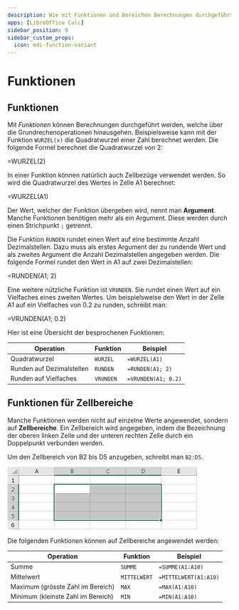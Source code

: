 ```yaml
---
description: Wie mit Funktionen und Bereichen Berechnungen durchgeführt werden können.
apps: [LibreOffice Calc]
sidebar_position: 9
sidebar_custom_props:
  icon: mdi-function-variant
---
```


# Funktionen



## Funktionen

Mit *Funktionen* können Berechnungen durchgeführt werden, welche über die Grundrechenoperationen hinausgehen. Beispielsweise kann mit der Funktion `WURZEL(x)` die Quadratwurzel einer Zahl berechnet werden. Die folgende Formel berechnet die Quadratwurzel von 2:

<ExcelBox>=WURZEL(2)</ExcelBox>

In einer Funktion können natürlich auch Zellbezüge verwendet werden. So wird die Quadratwurzel des Wertes in Zelle A1 berechnet:

<ExcelBox>=WURZEL(A1)</ExcelBox>

Der Wert, welcher der Funktion übergeben wird, nennt man **Argument**. Manche Funktionen benötigen mehr als ein Argument. Diese werden durch einen Strichpunkt `;` getrennt.

Die Funktion `RUNDEN` rundet einen Wert auf eine bestimmte Anzahl Dezimalstellen. Dazu muss als erstes Argument der zu rundende Wert und als zweites Argument die Anzahl Dezimalstellen angegeben werden. Die folgende Formel rundet den Wert in A1 auf zwei Dezimalstellen:

<ExcelBox>=RUNDEN(A1; 2)</ExcelBox>

Eine weitere nützliche Funktion ist `VRUNDEN`. Sie rundet einen Wert auf ein Vielfaches eines zweiten Wertes. Um beispielsweise den Wert in der Zelle A1 auf ein Vielfaches von 0.2 zu runden, schreibt man:

<ExcelBox>=VRUNDEN(A1; 0.2)</ExcelBox>

Hier ist eine Übersicht der besprochenen Funktionen:

| Operation                 | Funktion  | Beispiel            |
| ------------------------- | --------- | ------------------- |
| Quadratwurzel             | `WURZEL`  | `=WURZEL(A1)`       |
| Runden auf Dezimalstellen | `RUNDEN`  | `=RUNDEN(A1; 2)`    |
| Runden auf Vielfaches     | `VRUNDEN` | `=VRUNDEN(A1; 0.2)` |


## Funktionen für Zellbereiche

Manche Funktionen werden nicht auf einzelne Werte angewendet, sondern auf **Zellbereiche**. Ein Zellbereich wird angegeben, indem die Bezeichnung der oberen linken Zelle und der unteren rechten Zelle durch ein Doppelpunkt verbunden werden.

Um den Zellbereich von B2 bis D5 anzugeben, schreibt man `B2:D5`.

![Der Zellbereich B2:D5](./cell-range.png)

Die folgenden Funktionen können auf Zellbereiche angewendet werden:

| Operation                          | Funktion     | Beispiel              |
| ---------------------------------- | ------------ | --------------------- |
| Summe                              | `SUMME`      | `=SUMME(A1:A10)`      |
| Mittelwert                         | `MITTELWERT` | `=MITTELWERT(A1:A10)` |
| Maximum (grösste Zahl im Bereich)  | `MAX`        | `=MAX(A1:A10)`        |
| Minimum (kleinste Zahl im Bereich) | `MIN`        | `=MIN(A1:A10)`        |
